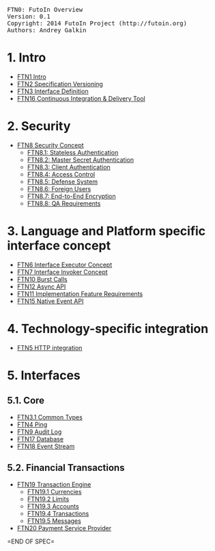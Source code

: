 <pre>
FTN0: FutoIn Overview
Version: 0.1
Copyright: 2014 FutoIn Project (http://futoin.org)
Authors: Andrey Galkin
</pre>


# 1. Intro
* [FTN1 Intro](./ftn1\_intro.md)
* [FTN2 Specification Versioning](./ftn2\_spec\_versioning.md)
* [FTN3 Interface Definition](./ftn3\_iface\_definition.md)
* [FTN16 Continuous Integration & Delivery Tool](./ftn16\_cid\_tool.md)

# 2. Security
* [FTN8 Security Concept](./ftn8\_security\_concept.md)
    * [FTN8.1: Stateless Authentication](./ftn8.1\_stateless\_auth.md)
    * [FTN8.2: Master Secret Authentication](./ftn8.2\_master\_auth.md)
    * [FTN8.3: Client Authentication](./ftn8.3\_client\_auth.md)
    * [FTN8.4: Access Control](./ftn8.4\_access\_control.md)
    * [FTN8.5: Defense System](./ftn8.5\_defense.md)
    * [FTN8.6: Foreign Users](./ftn8.6\_foreign\_users.md)
    * [FTN8.7: End-to-End Encryption](./ftn8.7\_e2ee.md)
    * [FTN8.8: QA Requirements](./ftn8.8\_qa\_requirements.md)

# 3. Language and Platform specific interface concept
* [FTN6 Interface Executor Concept](./ftn6\_iface\_executor\_concept.md)
* [FTN7 Interface Invoker Concept](./ftn7\_iface\_invoker\_concept.md)
* [FTN10 Burst Calls](./ftn10\_burst\_calls.md)
* [FTN12 Async API](./ftn12\_async\_api.md)
* [FTN11 Implementation Feature Requirements ](./ftn11\_implementation\_feature\_requirements.md)
* [FTN15 Native Event API](./ftn15\_native\_event.md)

# 4. Technology-specific integration
* [FTN5 HTTP integration](./ftn5\_iface\_http\_integration.md)

# 5. Interfaces
## 5.1. Core
* [FTN3.1 Common Types](./ftn3.1\_if\_common\_types.md)
* [FTN4 Ping](./ftn4\_if\_ping.md)
* [FTN9 Audit Log](./ftn9\_if\_auditlog.md)
* [FTN17 Database](./ftn17\_if\_database.md)
* [FTN18 Event Stream](./ftn18\_if\_eventstream.md)

## 5.2. Financial Transactions
* [FTN19 Transaction Engine](./ftn19\_if\_xfer\_engine.md)
    * [FTN19.1 Currencies](./ftn19.1\_if\_currencies.md)
    * [FTN19.2 Limits](./ftn19.2\_if\_xfer\_limits.md)
    * [FTN19.3 Accounts](./ftn19.3\_if\_xfer\_accounts.md)
    * [FTN19.4 Transactions](./ftn19.4\_if\_xfers.md)
    * [FTN19.5 Messages](./ftn19.5\_if\_xfer_msg.md)
* [FTN20 Payment Service Provider](./ftn20\_if\_psp.md)

=END OF SPEC=
